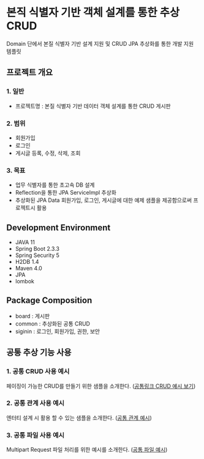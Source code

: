 # 본직 식별자 기반 객체 설계를 통한 추상 CRUD

<string>Domain 단에서 본질 식별자 기반 설계 지원 및 CRUD JPA 추상화를 통한 개발 지원 템플릿</strong>

## 프로젝트 개요   
### 1. 일반
   - 프로젝트명 : 본질 식별자 기반 데이터 객체 설계를 통한 CRUD 게시판
   
### 2. 범위
   - 회원가입
   - 로그인
   - 게시글 등록, 수정, 삭제, 조회
  
### 3. 목표
   - 업무 식별자를 통한 초고속 DB 설계
   - Reflection을 통한 JPA ServiceImpl 추상화
   - 추상화된 JPA Data 회원가입, 로그인, 게시글에 대한 예제 샘플을 제공함으로써 프로젝트시 활용

## Development Environment
- JAVA 11
- Spring Boot 2.3.3
- Spring Security 5
- H2DB 1.4
- Maven 4.0
- JPA
- lombok
 
## Package Composition
- board : 게시판
- common : 추상화된 공통 CRUD
- siginin : 로그인, 회원가입, 권한, 보안

## 공통 추상 기능 사용
### 1. 공통 CRUD 사용 예시
페이징이 가능한 CRUD를 만들기 위한 샘플을 소개한다.
([공통링크 CRUD 예시 보기](Common.md))

### 2. 공통 관계 사용 예시
엔터티 설계 시 활용 할 수 있는 샘플을 소개한다.
([공통 관계 예시](EntitiyMapping.md))

### 3. 공통 파일 사용 예시
Multipart Request 파일 처리를 위한 예시를 소개한다.
([공통 파일 예시](File.md))
